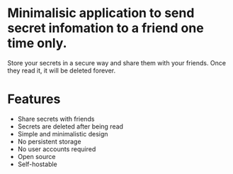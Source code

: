 # Minimalisic application to send secret infomation to a friend one time only.

Store your secrets in a secure way and share them with your friends. Once they read it, it will be deleted forever.

# Features
- Share secrets with friends
- Secrets are deleted after being read
- Simple and minimalistic design
- No persistent storage
- No user accounts required
- Open source
- Self-hostable
